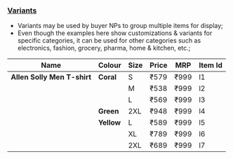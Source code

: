 ### <ins>Variants</ins>
* Variants may be used by buyer NPs to group multiple items for display;
* Even though the examples here show customizations & variants for specific categories, it can be used for other categories such as electronics, fashion, grocery, pharma, home & kitchen, etc.;

| Name                                   | Colour      | Size    | Price    | MRP    | Item Id |
| -------------------------------------- | ----------- | ------- | -------  | -----  | ------- |
| **Allen Solly Men T-shirt**            | **Coral**   | S       | ₹579     | ₹999   | l1      |
|                                        |             | M       | ₹538     | ₹999   | l2      |
|                                        |             | L       | ₹569     | ₹999   | l3      |
|                                        | **Green**   | 2XL     | ₹948     | ₹999   | l4      |
|                                        | **Yellow**  | L       | ₹589     | ₹999   | l5      |
|                                        |             | XL      | ₹789     | ₹999   | l6      |
|                                        |             | 2XL     | ₹689     | ₹999   | l7      |

